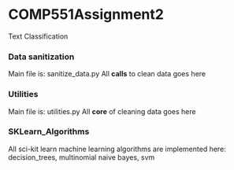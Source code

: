 # COMP551Assignment2
Text Classification

### Data sanitization

Main file is: sanitize_data.py
All **calls** to clean data goes here

### Utilities

Main file is: utilities.py
All **core** of cleaning data goes here

### SKLearn_Algorithms
All sci-kit learn machine learning algorithms are implemented here: decision_trees, multinomial naive bayes, svm